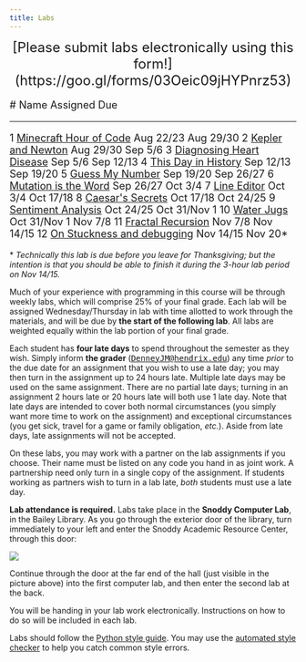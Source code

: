```yaml
---
title: Labs
---
```


<div style="text-align:center">
<font size="+2">
 [Please submit labs electronically using this form!](https://goo.gl/forms/03Oeic09jHYPnrz53)
</font>
</div>

<font size="+1">

\#    Name                                                                          Assigned     Due
----- --------------------------------------------------                            ----------   ---
1     [Minecraft Hour of Code](labs/lab1.html)                                      Aug 22/23    Aug 29/30
2     [Kepler and Newton](labs/kepler-newton.html)                                  Aug 29/30    Sep 5/6
3     [Diagnosing Heart Disease](labs/heart-disease.html)                           Sep 5/6      Sep 12/13
4     [This Day in History](labs/dow.html)                                          Sep 12/13    Sep 19/20
5     [Guess My Number](labs/guess.html)                                            Sep 19/20    Sep 26/27
6     [Mutation is the Word](labs/doublets.html)                                    Sep 26/27    Oct 3/4
7     [Line Editor](labs/line-editor.html)                                          Oct 3/4      Oct 17/18
8     [Caesar's Secrets](labs/caesar.html)                                          Oct 17/18    Oct 24/25
9     [Sentiment Analysis](labs/sentiment.html)                                     Oct 24/25    Oct 31/Nov 1
10    [Water Jugs](labs/waterjug.html)                                              Oct 31/Nov 1 Nov 7/8
11    [Fractal Recursion](labs/fractal.html)                                        Nov 7/8      Nov 14/15
12    [On Stuckness and debugging](labs/debugging.html)                             Nov 14/15    Nov 20*

</font>

  <!-- P2    [Project 2](http://mgoadric.github.io/csci150/projects/project2.html) start   Mar 7/8 -->
  <!-- 11    [Graphics and Animation](labs/processing.html)                                Apr 11/12 -->
  <!-- 13    Final project workshop (optional)                                             Apr 25/26 -->

\* <i>Technically this lab is due before you leave for Thanksgiving; but the
intention is that you should be able to finish it during the 3-hour lab
period on Nov 14/15.</i>

Much of your experience with programming in this course will be
through weekly labs, which will comprise 25% of your final grade. Each
lab will be assigned Wednesday/Thursday in lab with time allotted to
work through the materials, and will be due by **the start of the
following lab**. All labs are weighted equally within the lab portion
of your final grade.

Each student has **four late days** to spend throughout the semester
as they wish.  Simply inform **the grader**
(<tt>DenneyJM@hendrix.edu</tt>) any time *prior* to the due date for
an assignment that you wish to use a late day; you may then turn in
the assignment up to 24 hours late.  Multiple late days may be used on
the same assignment.  There are no partial late days; turning in an
assignment 2 hours late or 20 hours late will both use 1 late day.
Note that late days are intended to cover both normal circumstances
(you simply want more time to work on the assignment) and exceptional
circumstances (you get sick, travel for a game or family obligation,
*etc.*).  Aside from late days, late assignments will not be accepted.

On these labs, you may work with a partner on the lab assignments if
you choose. Their name must be listed on any code you hand in as joint
work.  A partnership need only turn in a single copy of the
assignment.  If students working as partners wish to turn in a lab
late, *both* students must use a late day.

**Lab attendance is required.** Labs take place in the **Snoddy Computer
Lab**, in the Bailey Library. As you go through the exterior door of the
library, turn immediately to your left and enter the Snoddy Academic
Resource Center, through this door:

![](https://www.hendrix.edu/uploadedImages/Bailey_Library/Snoddy.jpg)

Continue through the door at the far end of the hall (just visible in
the picture above) into the first computer lab, and then enter the
second lab at the back.

You will be handing in your lab work electronically. Instructions on
how to do so will be included in each lab.

Labs should follow
the
[Python style guide](http://mgoadric.github.io/csci150/python_style_guide.html).
You may use
the
[automated style checker](http://mgoadric.github.io/csci150/python_style_guide.html) to
help you catch common style errors.
